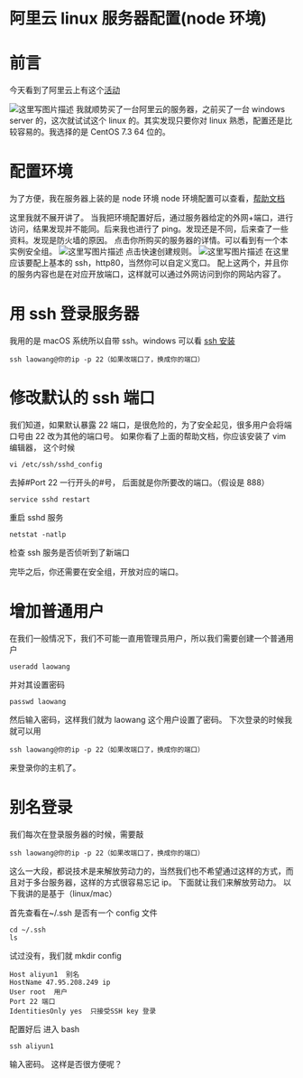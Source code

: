 # 阿里云 linux 服务器配置(node 环境)

# 前言

今天看到了阿里云上有这个[活动](https://promotion.aliyun.com/ntms/campus2017.html?utm_medium=text&utm_source=baidu&utm_campaign=xsj&utm_content=se_466551)

![这里写图片描述](https://s3.mdedit.online/blog/1579506286911.jpg)
我就顺势买了一台阿里云的服务器，之前买了一台 windows server 的，这次就试试这个 linux 的。其实发现只要你对 linux 熟悉，配置还是比较容易的。我选择的是 CentOS 7.3 64 位的。

# 配置环境

为了方便，我在服务器上装的是 node 环境
node 环境配置可以查看，[帮助文档](https://help.aliyun.com/document_detail/50775.html?spm=5176.doc25429.6.644.3D2aMv)

这里我就不展开讲了。
当我把环境配置好后，通过服务器给定的外网+端口，进行访问，结果发现并不能同。后来我也进行了 ping。发现还是不同，后来查了一些资料。发现是防火墙的原因。
点击你所购买的服务器的详情。可以看到有一个本实例安全组。
![这里写图片描述](https://s3.mdedit.online/blog/1579506286278.jpg)
点击快速创建规则。
![这里写图片描述](https://s3.mdedit.online/blog/1579506288006.jpg)
在这里应该要配上基本的 ssh，http80，当然你可以自定义宽口。
配上这两个，并且你的服务内容也是在对应开放端口，这样就可以通过外网访问到你的网站内容了。

# 用 ssh 登录服务器

我用的是 macOS 系统所以自带 ssh。windows 可以看 [ssh 安装](http://blog.sina.com.cn/s/blog_4a0a8b5d01015b0n.html)

```
ssh laowang@你的ip -p 22（如果改端口了，换成你的端口）
```

# 修改默认的 ssh 端口

我们知道，如果默认暴露 22 端口，是很危险的，为了安全起见，很多用户会将端口号由 22 改为其他的端口号。
如果你看了上面的帮助文档，你应该安装了 vim 编辑器，
这个时候

```
vi /etc/ssh/sshd_config
```

去掉#Port 22 一行开头的#号， 后面就是你所要改的端口。（假设是 888）

```
service sshd restart
```

重启 sshd 服务

```
netstat -natlp
```

检查 ssh 服务是否侦听到了新端口

完毕之后，你还需要在安全组，开放对应的端口。

# 增加普通用户

在我们一般情况下，我们不可能一直用管理员用户，所以我们需要创建一个普通用户

```
useradd laowang
```

并对其设置密码

```
passwd laowang
```

然后输入密码，这样我们就为 laowang 这个用户设置了密码。
下次登录的时候我就可以用

```
ssh laowang@你的ip -p 22（如果改端口了，换成你的端口）
```

来登录你的主机了。

# 别名登录

我们每次在登录服务器的时候，需要敲

```
ssh laowang@你的ip -p 22（如果改端口了，换成你的端口）
```

这么一大段，都说技术是来解放劳动力的，当然我们也不希望通过这样的方式，而且对于多台服务器，这样的方式很容易忘记 ip。
下面就让我们来解放劳动力。
以下我讲的是基于（linux/mac）

首先查看在~/.ssh 是否有一个 config 文件

```
cd ~/.ssh
ls
```

试过没有，我们就 mkdir config

```
Host aliyun1  别名
HostName 47.95.208.249 ip
User root  用户
Port 22 端口
IdentitiesOnly yes  只接受SSH key 登录
```

配置好后
进入 bash

```
ssh aliyun1
```

输入密码。
这样是否很方便呢？
